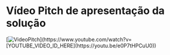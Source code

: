 # Vídeo Pitch de apresentação da solução

[![VideoPitch](https://img.youtube.com/vi/[YOUTUBE_VIDEO_ID_HERE](https://youtu.be/e0P7tHPCuU0)/0.jpg)](https://www.youtube.com/watch?v=[YOUTUBE_VIDEO_ID_HERE](https://youtu.be/e0P7tHPCuU0))

